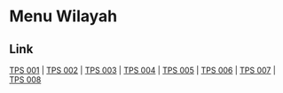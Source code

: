 # Menu Wilayah

## Link

[TPS 001](https://github.com/gigit-pemilu/pemilu-2024-15-jambi/tree/main/pilpres/hitung-suara/sub/15-jambi/sub/03-sarolangun/sub/04-pauh/sub/2002-karang-mendapo/sub/001-tps)
 | 
[TPS 002](https://github.com/gigit-pemilu/pemilu-2024-15-jambi/tree/main/pilpres/hitung-suara/sub/15-jambi/sub/03-sarolangun/sub/04-pauh/sub/2002-karang-mendapo/sub/002-tps)
 | 
[TPS 003](https://github.com/gigit-pemilu/pemilu-2024-15-jambi/tree/main/pilpres/hitung-suara/sub/15-jambi/sub/03-sarolangun/sub/04-pauh/sub/2002-karang-mendapo/sub/003-tps)
 | 
[TPS 004](https://github.com/gigit-pemilu/pemilu-2024-15-jambi/tree/main/pilpres/hitung-suara/sub/15-jambi/sub/03-sarolangun/sub/04-pauh/sub/2002-karang-mendapo/sub/004-tps)
 | 
[TPS 005](https://github.com/gigit-pemilu/pemilu-2024-15-jambi/tree/main/pilpres/hitung-suara/sub/15-jambi/sub/03-sarolangun/sub/04-pauh/sub/2002-karang-mendapo/sub/005-tps)
 | 
[TPS 006](https://github.com/gigit-pemilu/pemilu-2024-15-jambi/tree/main/pilpres/hitung-suara/sub/15-jambi/sub/03-sarolangun/sub/04-pauh/sub/2002-karang-mendapo/sub/006-tps)
 | 
[TPS 007](https://github.com/gigit-pemilu/pemilu-2024-15-jambi/tree/main/pilpres/hitung-suara/sub/15-jambi/sub/03-sarolangun/sub/04-pauh/sub/2002-karang-mendapo/sub/007-tps)
 | 
[TPS 008](https://github.com/gigit-pemilu/pemilu-2024-15-jambi/tree/main/pilpres/hitung-suara/sub/15-jambi/sub/03-sarolangun/sub/04-pauh/sub/2002-karang-mendapo/sub/008-tps)

